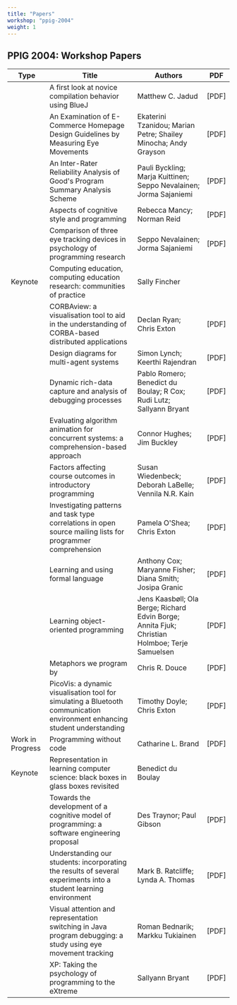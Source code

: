 ```yaml
---
title: "Papers" 
workshop: "ppig-2004"
weight: 1
---
```



## PPIG 2004: Workshop Papers

|Type|Title|Authors|PDF|
|--- |--- |--- |--- |
||A first look at novice compilation behavior using BlueJ|Matthew C. Jadud|[PDF]|
||An Examination of E-Commerce Homepage Design Guidelines by Measuring Eye Movements|Ekaterini  Tzanidou; Marian  Petre; Shailey  Minocha; Andy  Grayson|[PDF]|
||An Inter-Rater Reliability Analysis of Good's Program Summary Analysis Scheme|Pauli  Byckling; Marja  Kuittinen; Seppo  Nevalainen; Jorma  Sajaniemi|[PDF]|
||Aspects of cognitive style and programming|Rebecca  Mancy; Norman  Reid|[PDF]|
||Comparison of three eye tracking devices in psychology of programming research|Seppo  Nevalainen; Jorma  Sajaniemi|[PDF]|
|Keynote|Computing education, computing education research: communities of practice|Sally  Fincher||
||CORBAview: a visualisation tool to aid in the understanding of CORBA-based distributed applications|Declan  Ryan; Chris  Exton|[PDF]|
||Design diagrams for multi-agent systems|Simon  Lynch; Keerthi  Rajendran|[PDF]|
||Dynamic rich-data capture and analysis of debugging processes|Pablo  Romero; Benedict  du Boulay; R  Cox; Rudi  Lutz; Sallyann  Bryant|[PDF]|
||Evaluating algorithm animation for concurrent systems: a comprehension-based approach|Connor  Hughes; Jim  Buckley|[PDF]|
||Factors affecting course outcomes in introductory programming|Susan  Wiedenbeck; Deborah  LaBelle; Vennila N.R. Kain|[PDF]|
||Investigating patterns and task type correlations in open source mailing lists for programmer comprehension|Pamela  O'Shea; Chris  Exton|[PDF]|
||Learning and using formal language|Anthony  Cox; Maryanne  Fisher; Diana  Smith; Josipa  Granic|[PDF]|
||Learning object-oriented programming|Jens  Kaasbøll; Ola  Berge; Richard Edvin Borge; Annita  Fjuk; Christian  Holmboe; Terje  Samuelsen|[PDF]|
||Metaphors we program by|Chris R. Douce|[PDF]|
||PicoVis: a dynamic visualisation tool for simulating a Bluetooth communication environment enhancing student understanding|Timothy  Doyle; Chris  Exton|[PDF]|
|Work in Progress|Programming without code|Catharine L. Brand|[PDF]|
|Keynote|Representation in learning computer science: black boxes in glass boxes revisited|Benedict  du Boulay||
||Towards the development of a cognitive model of programming: a software engineering proposal|Des  Traynor; Paul  Gibson|[PDF]|
||Understanding our students: incorporating the results of several experiments into a student learning environment|Mark B. Ratcliffe; Lynda A. Thomas|[PDF]|
||Visual attention and representation switching in Java program debugging: a study using eye movement tracking|Roman  Bednarik; Markku  Tukiainen|[PDF]|
||XP: Taking the psychology of programming to the eXtreme|Sallyann  Bryant|[PDF]|
